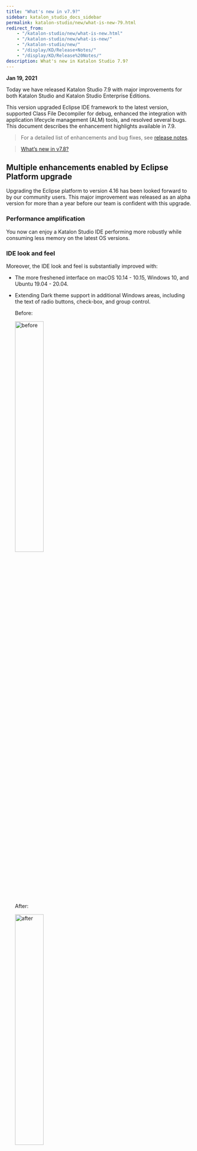 ```yaml
---
title: "What's new in v7.9?" 
sidebar: katalon_studio_docs_sidebar
permalink: katalon-studio/new/what-is-new-79.html
redirect_from:
    - "/katalon-studio/new/what-is-new.html"
    - "/katalon-studio/new/what-is-new/"
    - "/katalon-studio/new/"
    - "/display/KD/Release+Notes/"
    - "/display/KD/Release%20Notes/"
description: What's new in Katalon Studio 7.9?
---
```


**Jan 19, 2021**

Today we have released Katalon Studio 7.9 with major improvements for both Katalon Studio and Katalon Studio Enterprise Editions.

This version upgraded Eclipse IDE framework to the latest version, supported Class File Decompiler for debug, enhanced the integration with application lifecycle management (ALM) tools, and resolved several bugs. This document describes the enhancement highlights available in 7.9.

> For a detailed list of enhancements and bug fixes, see [release notes](https://docs.katalon.com/katalon-studio/new/version-70.html).

> [What’s new in v7.8?](https://docs.katalon.com/katalon-studio/new/what-is-new-78.html)

## Multiple enhancements enabled by Eclipse Platform upgrade

Upgrading the Eclipse platform to version 4.16 has been looked forward to by our community users. This major improvement was released as an alpha version for more than a year before our team is confident with this upgrade.

### Performance amplification 

You now can enjoy a Katalon Studio IDE performing more robustly while consuming less memory on the latest OS versions.

### IDE look and feel

Moreover, the IDE look and feel is substantially improved with:

* The more freshened interface on macOS 10.14 - 10.15, Windows 10, and Ubuntu 19.04 - 20.04.
* Extending Dark theme support in additional Windows areas, including the text of radio buttons, check-box, and group control.

   Before: 
   
   <img alt="before" src="https://github.com/katalon-studio/docs-images/raw/master/katalon-studio/docs/what-is-new/1_before.PNG" width=40%> 

   After: 
   
   <img alt="after" src="https://github.com/katalon-studio/docs-images/raw/master/katalon-studio/docs/what-is-new/1_after.PNG" width=40%>

### Flexibility to use different JRE (from v8 to v14) for your test projects

The default embedded Java Runtime Environment (JRE) v8 is used to run a Katalon Studio instance, and compile, run your test projects. To make it easy and flexible for you to use your desired JRE version and vendor, you can now set another JRE as the default one for compiling and running test projects. Those of you running tests in console mode can flexibly use another JRE for test execution by using environment variable.

See the [how-to guide](https://docs.katalon.com/katalon-studio/how-to-guides/set-new-default-JRE.html) for more detailed instructions.

<img alt="Change default" src="https://github.com/katalon-studio/docs-images/raw/master/katalon-studio/how-to-guides/change-jre/default.png" width=70%> 

### Katalon Class File Decompiler for debug

In previous versions, you have to manually find, and attach source code of the 3rd-party libraries to prepare for debugging test scripts. In v7.9 and later, with **Katalon Class File Decompiler** enabled by default for all Katalon Studio instances, you can always access a class file's source code for debug. [Learn more](https://docs.katalon.com/katalon-studio/docs/class-decompiler.html)

<img alt="decompiler-introduction" src="https://github.com/katalon-studio/docs-images/raw/master/katalon-studio/docs/class-decompiler/decompiler.png" width=70%>

## More reliable and secure macOS packages

All Katalon Studio and Katalon Runtime Engine packages now are to be notarized for macOS Catalina (10.15.x) as a required step in our distribution process. Understand [why we notarize our macOS software](https://developer.apple.com/documentation/xcode/notarizing_macos_software_before_distribution#overview).

> For macOS users with previous versions, you will not be able to use **Check for updates...** to upgrade to v7.9+ due to the core engine upgrade (but you can use ***Check for updates...*** in v7.9 and later). Please download the latest version from [our website](https://www.katalon.com/download/). To reuse Preferences from previous versions, refer to [this guide](https://docs.katalon.com/katalon-studio/docs/katalon-studio-preferences.html#import-preferences).

## qTest Integration Enhancements

We made several changes to improve the integration with qTest. Particularly, you can pass Build information and submit screenshots to qTest Manager along with other test logs and reports for analyzing test results better.

Notably, to continue using the integration in this version, you need to map the execution status to activate Automation Integration in qTest. [Learn more](https://docs.katalon.com/katalon-studio/docs/qtest-integration.html#execution-status-mapping)

<img src="https://github.com/katalon-studio/docs-images/raw/master/katalon-studio/docs/enable-qtest-integration/status-map-ks.png" width=70%>

Useful link:

* [CLI] Submit automation test status with build information by -qTestBuildLabel and -qTestBuildURL. [Learn more](https://docs.katalon.com/katalon-studio/docs/console-mode-execution.html#integration-options)

## Newly supported browser versions

* Support Chrome 87.
* Support Microsoft Edge (Chromium) 87.

